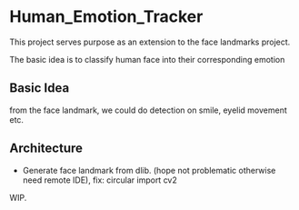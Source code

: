 # Human_Emotion_Tracker

This project serves purpose as an extension to the face landmarks project. 

The basic idea is to classify human face into their corresponding emotion 

## Basic Idea 
from the face landmark, we could do detection on smile, eyelid movement etc. 

## Architecture 
- Generate face landmark from dlib. (hope not problematic otherwise need remote IDE), fix: circular import cv2

WIP.